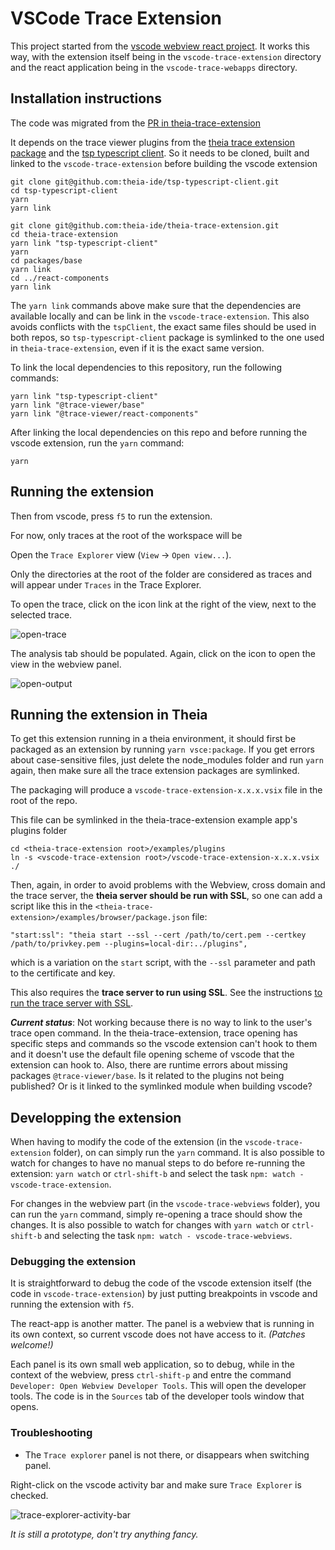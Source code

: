# VSCode Trace Extension

This project started from the [vscode webview react project](https://github.com/rebornix/vscode-webview-react). It works this way, with the extension itself being in the `vscode-trace-extension` directory and the react application being in the `vscode-trace-webapps` directory.

## Installation instructions

The code was migrated from the [PR in theia-trace-extension](https://github.com/theia-ide/theia-trace-extension/pull/124)

It depends on the trace viewer plugins from the [theia trace extension package](https://github.com/theia-ide/theia-trace-extension/) and the [tsp typescript client](https://github.com/theia-ide/tsp-typescript-client/). So it needs to be cloned, built and linked to the `vscode-trace-extension` before building the vscode extension

```
git clone git@github.com:theia-ide/tsp-typescript-client.git
cd tsp-typescript-client
yarn
yarn link
```

```
git clone git@github.com:theia-ide/theia-trace-extension.git
cd theia-trace-extension
yarn link "tsp-typescript-client"
yarn
cd packages/base
yarn link
cd ../react-components
yarn link
```

The `yarn link` commands above make sure that the dependencies are available locally and can be link in the `vscode-trace-extension`. This also avoids conflicts with the `tspClient`, the exact same files should be used in both repos, so `tsp-typescript-client` package is symlinked to the one used in `theia-trace-extension`, even if it is the exact same version.

To link the local dependencies to this repository, run the following commands:

```
yarn link "tsp-typescript-client"
yarn link "@trace-viewer/base"
yarn link "@trace-viewer/react-components"
```

After linking the local dependencies on this repo and before running the vscode extension, run the `yarn` command:

```
yarn
```

## Running the extension

Then from vscode, press `f5` to run the extension.

For now, only traces at the root of the workspace will be 

Open the `Trace Explorer` view (`View` -> `Open view...`).

Only the directories at the root of the folder are considered as traces and will appear under `Traces` in the Trace Explorer.

To open the trace, click on the icon link at the right of the view, next to the selected trace.

![open-trace](https://raw.githubusercontent.com/tahini/vscode-trace-extension/master/doc/images/OpenTrace.png)

The analysis tab should be populated. Again, click on the icon to open the view in the webview panel.

![open-output](https://raw.githubusercontent.com/tahini/vscode-trace-extension/master/doc/images/OpenOutput.png)

## Running the extension in Theia

To get this extension running in a theia environment, it should first be packaged as an extension by running `yarn vsce:package`. If you get errors about case-sensitive files, just delete the node_modules folder and run `yarn` again, then make sure all the trace extension packages are symlinked.

The packaging will produce a `vscode-trace-extension-x.x.x.vsix` file in the root of the repo.

This file can be symlinked in the theia-trace-extension example app's plugins folder

```
cd <theia-trace-extension root>/examples/plugins
ln -s <vscode-trace-extension root>/vscode-trace-extension-x.x.x.vsix ./
```

Then, again, in order to avoid problems with the Webview, cross domain and the trace server, the **theia server should be run with SSL**, so one can add a script like this in the `<theia-trace-extension>/examples/browser/package.json` file:

```
"start:ssl": "theia start --ssl --cert /path/to/cert.pem --certkey /path/to/privkey.pem --plugins=local-dir:../plugins",
```

which is a variation on the `start` script, with the `--ssl` parameter and path to the certificate and key.

This also requires the **trace server to run using SSL**. See the instructions [to run the trace server with SSL](https://github.com/tracecompass/tracecompass-incubator/tree/master/trace-server#run-the-server-with-ssl).

***Current status***: Not working because there is no way to link to the user's trace open command. In the theia-trace-extension, trace opening has specific steps and commands so the vscode extension can't hook to them and it doesn't use the default file opening scheme of vscode that the extension can hook to. Also, there are runtime errors about missing packages `@trace-viewer/base`. Is it related to the plugins not being published? Or is it linked to the symlinked module when building vscode?

## Developping the extension

When having to modify the code of the extension (in the `vscode-trace-extension` folder), on can simply run the `yarn` command. It is also possible to watch for changes to have no manual steps to do before re-running the extension: `yarn watch` or `ctrl-shift-b` and select the task `npm: watch - vscode-trace-extension`.

For changes in the webview part (in the `vscode-trace-webviews` folder), you can run the `yarn` command, simply re-opening a trace should show the changes. It is also possible to watch for changes with `yarn watch` or `ctrl-shift-b` and selecting the task `npm: watch - vscode-trace-webviews`.

### Debugging the extension

It is straightforward to debug the code of the vscode extension itself (the code in `vscode-trace-extension`) by just putting breakpoints in vscode and running the extension with `f5`.

The react-app is another matter. The panel is a webview that is running in its own context, so current vscode does not have access to it. _(Patches welcome!)_ 

Each panel is its own small web application, so to debug, while in the context of the webview, press `ctrl-shift-p` and entre the command `Developer: Open Webview Developer Tools`. This will open the developer tools. The code is in the `Sources` tab of the developer tools window that opens.

### Troubleshooting

 * The `Trace explorer` panel is not there, or disappears when switching panel.

Right-click on the vscode activity bar and make sure `Trace Explorer` is checked.

![trace-explorer-activity-bar](https://raw.githubusercontent.com/tahini/vscode-trace-extension/master/doc/images/TraceExplorerActivityBar.png)

_It is still a prototype, don't try anything fancy._

